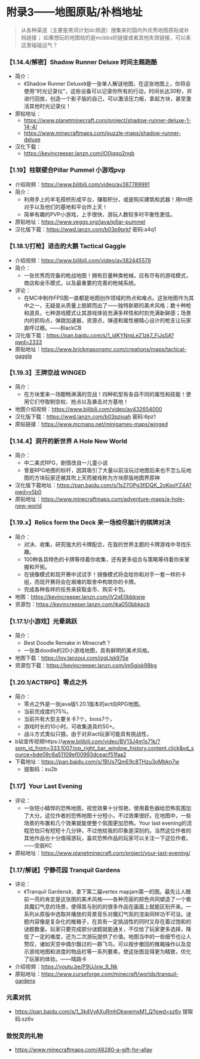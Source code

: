 # 附录3——地图原贴/补档地址

> 从各种渠道（主要是黑洞计划dc频道）搜集来的国内外优秀地图原贴或补档链接；
> 如果想玩的地图给的是mcbbs的链接或者其他失效链接，可以来这里碰碰运气？


### 【1.14.4/解密】Shadow Runner Deluxe 时间主题跑酷
- 简介：
  - 《Shadow Runner Deluxe》是一张单人解谜地图，在这张地图上，你将会使用“时光记录仪”，这些设备可以记录你所有的行动，时间长达30秒，并进行回放，创造一个影子版的自己，可以激活压力板，拿起方块，甚至激活其他时光记录仪！
- 原帖地址：
  - https://www.planetminecraft.com/project/shadow-runner-deluxe-1-14-4/
  - https://www.minecraftmaps.com/puzzle-maps/shadow-runner-deluxe
- 汉化下载：
  - https://kevincreeper.lanzn.com/iO0jqqo2ngb
### 【1.19】柱联壁合Pillar Pummel 小游戏pvp
- 介绍视频：https://www.bilibili.com/video/av387789991
- 简介：
  - 利用手上的羊毛搭桥形成平台，赚取积分，或是购买建筑和武器！用tnt把对手以及他们的基地和平台炸上天！
  - 简单有趣的PVP小游戏，上手很快，游玩人数较多时平衡性更佳。
- 原贴地址：https://www.yeggs.org/java/pillar-pummel
- 汉化版下载：https://wwd.lanzn.com/b03p9prkf 密码:a4q1
### 【1.18.1/打枪】进击的大鹅 Tactical Gaggle
- 介绍视频：https://www.bilibili.com/video/av382445578
- 简介：
  - 一张优秀而完备的枪战地图！拥有巨量种类枪械，应有尽有的游戏模式，商店和金币模式，以及最重要的完善的枪械系统。
- 评论：
  - 在MC中制作FPS图一直都是地图创作领域的热点和难点。这张地图作为其中之一，无疑是从质量上脱颖而出了——独特新颖的美术风格；数十种枪和道具，七种游戏模式让其游戏体验充满多样性和时刻充满新鲜感；场景内的抓钩点，弹跳加速器，资源点，弹道和属性被精心设计的枪支让玩家直呼过瘾。——BlackCB
- 汉化版下载：https://pan.baidu.com/s/1_idKYNrqLeZ1zk7_FjJsSA?pwd=2333 
- 原贴地址：https://www.brickmasonsmc.com/creations/maps/tactical-gaggle
### 【1.19.3】王牌空战 WINGED
- 简介：
  - 在方块里来一场酣畅淋漓的空战！四种机型有各自不同的属性和技能！使用它们夺取制空权、抢点以及袭击对方基地！
- 地图介绍视频：https://www.bilibili.com/video/av432654000
- 汉化版下载：https://wwd.lanzn.com/b03pzjoah 密码:6pz1
- 原贴链接：https://www.mcmaps.net/minigames-maps/winged
### 【1.14.4】洞开的新世界 A Hole New World
- 简介：
  - 中二美式RPG，剧情改自一儿童小说
  - 曾是RPG地图的标杆，因其吸引了大量以前没玩过地图后来也不怎么玩地图的方块玩家还被其吹上天而被戏称为方块原版地图界原神
- 汉化版下载地址：https://pan.baidu.com/s/1s27OPg3flDQK_2oKpoYZ4A?pwd=v5b0 
- 原贴地址：https://www.minecraftmaps.com/adventure-maps/a-hole-new-world
### 【1.19.x】Relics form the Deck 来一场绞尽脑汁的棋牌对决
- 简介：
  - 对决、收集，研究强大的卡牌配合，在我的世界主题的卡牌游戏中寻找乐趣。
  - 100种各具特色的卡牌等待着你收集，还有更多组合与策略等待着你来掌握和开拓。
  - 在镜像模式和现开赛中试试手！镜像模式将会给你和对手一套一样的卡组，而现开赛将会在艰难的取舍中构筑你的卡牌。
  - 完成各种各样的任务来获取金币、购买卡包。
- 地图：https://kevincreeper.lanzn.com/iV2qE0bbksne
- 资源包：https://kevincreeper.lanzn.com/ika050bbkqcb
### 【1.17.1/小游戏】光晕跳跃
- 简介：
  - Best Doodle Remake in Minecraft？
  - 一张类doodle的2D小游戏地图，具有鲜明的美术风格。
- 地图下载：https://loy.lanzouj.com/izgLlsk975e
- 资源包下载：https://kevincreeper.lanzn.com/im5gjsk98bg
### 【1.20.1/ACTRPG】零点之外
- 简介：
  - 零点之外是一张java版1.20.1版本的act向RPG地图。
  - 当前完成度约75%。
  - 当前共有大型主要关卡7个，boss7个，
  - 游戏时长约10小时。可收集道具约50+。
  - 战斗方式类似只狼。由于对非act玩家可能具有挑战性，
- b站宣传视频https://www.bilibili.com/video/BV13J4m1s71k/?spm_id_from=333.1007.top_right_bar_window_history.content.click&vd_source=bde09c6a51109ef00993dceacf51faa2
- 下载地址：https://pan.baidu.com/s/1BUs7QmE9c8THzu3oMbkn7w 
  - 提取码：xu2b
### 【1.17】Your Last Evening
-  评论：
   -  一张短小精悍的恐怖地图，视觉效果十分惊艳，使用着色器给恐怖氛围加了大分。这位作者的恐怖地图十分短小，不过效果很好。在地图中，一些场景的布置和几个效果就能使整个氛围更加恐怖。Your last evening的流程恐怕只有短短十几分钟，不过他给我的印象是深刻的。当然这位作者的其他作品也十分值得游玩，喜欢恐怖作品的玩家可以关注一下这位作者。——空辰KC
- 原帖地址：https://www.planetminecraft.com/project/your-last-evening/
### 【1.17/解谜】宁静花园 Tranquil Gardens
- 评论：
  - 《Tranquil Gardens》，拿下第二届vertex mapjam第一的图。最先让人眼前一亮的肯定是这张图的美术风格——各种亮丽的颜色共同塑造了一个极具魔幻气息的场景，使得其与别的的很多作品在画面上就能区别开来。一系列从原版中选取并播放的背景音乐对魔幻气氛的渲染同样功不可没。谜题内容像是复杂化的推箱子，在具有一定挑战性的同时又存在着过饱和的谜题数量。玩家只要完成部分谜题就能通关，不仅给了玩家更多选择，降低了一定的难度，还为二次游玩提供了价值。地图当中的一些细节也让人赞叹，诸如天空中偶尔飘过的一群飞鸟，可以按步撤回的推箱操作以及显示游戏地图和进度的物品栏等一系列要素，使这张图显得更为精致，优化了玩家的体验。——晴路卡
- 介绍视频：https://youtu.be/P9UJxw_9_Nk
- 原贴地址：https://www.curseforge.com/minecraft/worlds/tranquil-gardens
### 元素对抗
- https://pan.baidu.com/s/1_3k4VvAXuRmhDkwwmxM1_Q?pwd=sz6v 提取码:sz6v 
### 致悦灵的礼物
- https://www.minecraftmaps.com/48280-a-gift-for-allay





